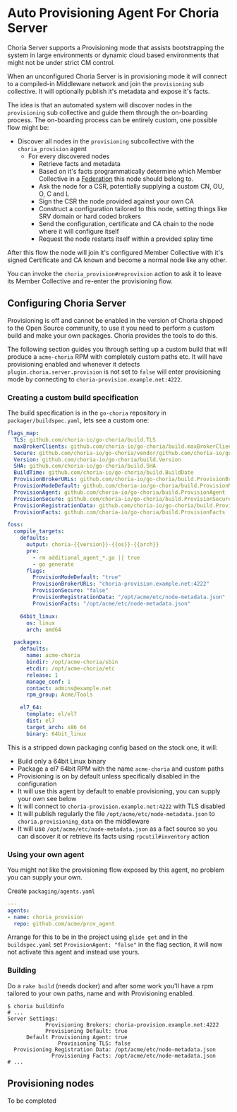 # Auto Provisioning Agent For Choria Server

Choria Server supports a Provisioning mode that assists bootstrapping the system in large environments or dynamic cloud based environments that might not be under strict CM control.

When an unconfigured Choria Server is in provisioning mode it will connect to a compiled-in Middleware network and join the `provisioning` sub collective.  It will optionally publish it's metadata and expose it's facts.

The idea is that an automated system will discover nodes in the `provisioning` sub collective and guide them through the on-boarding process.  The on-boarding process can be entirely custom, one possible flow might be:

  * Discover all nodes in the `provisioning` subcollective with the `choria_provision` agent
    * For every discovered nodes
        * Retrieve facts and metadata
        * Based on it's facts programmatically determine which Member Collective in a [Federation](https://choria.io/docs/federation/) this node should belong to.
        * Ask the node for a CSR, potentially supplying a custom CN, OU, O, C and L
        * Sign the CSR the node provided against your own CA
        * Construct a configuration tailored to this node, setting things like SRV domain or hard coded brokers
        * Send the configuration, certificate and CA chain to the node where it will configure itself
        * Request the node restarts itself within a provided splay time

After this flow the node will join it's configured Member Collective with it's signed Certificate and CA known and become a normal node like any other.

You can invoke the `choria_provision#reprovision` action to ask it to leave its Member Collective and re-enter the provisioning flow.

## Configuring Choria Server

Provisioning is off and cannot be enabled in the version of Choria shipped to the Open Source community, to use it you need to perform a custom build and make your own packages.  Choria provides the tools to do this.

The following section guides you through setting up a custom build that will produce a `acme-choria` RPM with completely custom paths etc.  It will have provisioning enabled and whenever it detects `plugin.choria.server.provision` is not set to `false` will enter provisioning mode by connecting to `choria-provision.example.net:4222`.

### Creating a custom build specification

The build specification is in the `go-choria` repository in `packager/buildspec.yaml`, lets see a custom one:

```yaml
flags_map:
  TLS: github.com/choria-io/go-choria/build.TLS
  maxBrokerClients: github.com/choria-io/go-choria/build.maxBrokerClients
  Secure: github.com/choria-io/go-choria/vendor/github.com/choria-io/go-protocol/protocol.Secure
  Version: github.com/choria-io/go-choria/build.Version
  SHA: github.com/choria-io/go-choria/build.SHA
  BuildTime: github.com/choria-io/go-choria/build.BuildDate
  ProvisionBrokerURLs: github.com/choria-io/go-choria/build.ProvisionBrokerURLs
  ProvisionModeDefault: github.com/choria-io/go-choria/build.ProvisionModeDefault
  ProvisionAgent: github.com/choria-io/go-choria/build.ProvisionAgent
  ProvisionSecure: github.com/choria-io/go-choria/build.ProvisionSecure
  ProvisionRegistrationData: github.com/choria-io/go-choria/build.ProvisionRegistrationData
  ProvisionFacts: github.com/choria-io/go-choria/build.ProvisionFacts

foss:
  compile_targets:
    defaults:
      output: choria-{{version}}-{{os}}-{{arch}}
      pre:
        - rm additional_agent_*.go || true
        - go generate
      flags:
        ProvisionModeDefault: "true"
        ProvisionBrokerURLs: "choria-provision.example.net:4222"
        ProvisionSecure: "false"
        ProvisionRegistrationData: "/opt/acme/etc/node-metadata.json"
        ProvisionFacts: "/opt/acme/etc/node-metadata.json"

    64bit_linux:
      os: linux
      arch: amd64

  packages:
    defaults:
      name: acme-choria
      bindir: /opt/acme-choria/sbin
      etcdir: /opt/acme-choria/etc
      release: 1
      manage_conf: 1
      contact: admins@example.net
      rpm_group: Acme/Tools

    el7_64:
      template: el/el7
      dist: el7
      target_arch: x86_64
      binary: 64bit_linux
```

This is a stripped down packaging config based on the stock one, it will:

  * Build only a 64bit Linux binary
  * Package a el7 64bit RPM with the name `acme-choria` and custom paths
  * Provisioning is on by default unless specifically disabled in the configuration
  * It will use this agent by default to enable provisioning, you can supply your own see below
  * It will connect to `choria-provision.example.net:4222` with TLS disabled
  * It will publish regularly the file `/opt/acme/etc/node-metadata.json` to `choria.provisioning_data` on the middleware
  * It will use `/opt/acme/etc/node-metadata.json` as a fact source so you can discover it or retrieve its facts using `rpcutil#inventory` action

### Using your own agent

You might not like the provisioning flow exposed by this agent, no problem you can supply your own.

Create `packaging/agents.yaml`

```yaml
---
agents:
- name: choria_provision
  repo: github.com/acme/prov_agent
```

Arrange for this to be in the project using `glide get` and in the `buildspec.yaml` set `ProvisionAgent: "false"` in the flag section, it will now not activate this agent and instead use yours.

### Building

Do a `rake build` (needs docker) and after some work you'll have a rpm tailored to your own paths, name and with Provisioning enabled.

```
$ choria buildinfo
# ...
Server Settings:
            Provisioning Brokers: choria-provision.example.net:4222
            Provisioning Default: true
      Default Provisioning Agent: true
                Provisioning TLS: false
  Provisioning Registration Data: /opt/acme/etc/node-metadata.json
              Provisioning Facts: /opt/acme/etc/node-metadata.json
# ...
```

## Provisioning nodes

To be completed